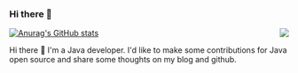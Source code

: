 ### Hi there 👋
[![Anurag's GitHub stats](https://github-readme-stats.vercel.app/api?username=ilovend)](https://github.com/ilovend/ilovend)
<img align="right" src="http://cdn.zyboy.site/202302181536872.gif"></img>

Hi there 🍨
I'm a Java developer. I'd like to make some contributions for Java open source and share some thoughts on my blog and github.
